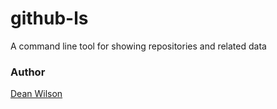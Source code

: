 # github-ls
A command line tool for showing repositories and related data


### Author

[Dean Wilson](https://www.unixdaemon.net)
